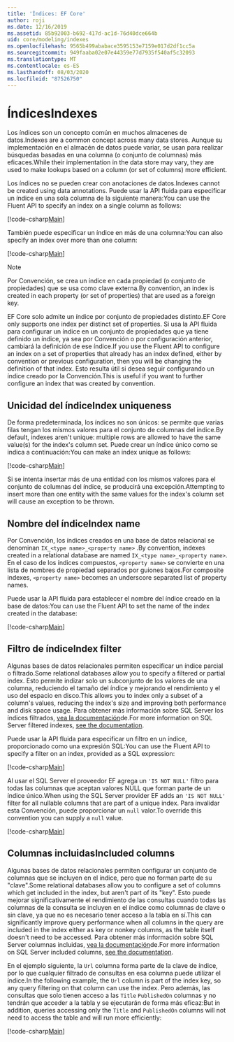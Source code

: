 ```yaml
---
title: 'Índices: EF Core'
author: roji
ms.date: 12/16/2019
ms.assetid: 85b92003-b692-417d-ac1d-76d40dce664b
uid: core/modeling/indexes
ms.openlocfilehash: 9565b499ababace3595153e7159e017d2df1cc5a
ms.sourcegitcommit: 949faaba02e07e44359e77d7935f540af5c32093
ms.translationtype: MT
ms.contentlocale: es-ES
ms.lasthandoff: 08/03/2020
ms.locfileid: "87526750"
---
```

# <a name="indexes"></a><span data-ttu-id="01a69-102">Índices</span><span class="sxs-lookup"><span data-stu-id="01a69-102">Indexes</span></span>

<span data-ttu-id="01a69-103">Los índices son un concepto común en muchos almacenes de datos.</span><span class="sxs-lookup"><span data-stu-id="01a69-103">Indexes are a common concept across many data stores.</span></span> <span data-ttu-id="01a69-104">Aunque su implementación en el almacén de datos puede variar, se usan para realizar búsquedas basadas en una columna (o conjunto de columnas) más eficaces.</span><span class="sxs-lookup"><span data-stu-id="01a69-104">While their implementation in the data store may vary, they are used to make lookups based on a column (or set of columns) more efficient.</span></span>

<span data-ttu-id="01a69-105">Los índices no se pueden crear con anotaciones de datos.</span><span class="sxs-lookup"><span data-stu-id="01a69-105">Indexes cannot be created using data annotations.</span></span> <span data-ttu-id="01a69-106">Puede usar la API fluida para especificar un índice en una sola columna de la siguiente manera:</span><span class="sxs-lookup"><span data-stu-id="01a69-106">You can use the Fluent API to specify an index on a single column as follows:</span></span>

[!code-csharp[Main](../../../samples/core/Modeling/FluentAPI/Index.cs?name=Index&highlight=4)]

<span data-ttu-id="01a69-107">También puede especificar un índice en más de una columna:</span><span class="sxs-lookup"><span data-stu-id="01a69-107">You can also specify an index over more than one column:</span></span>

[!code-csharp[Main](../../../samples/core/Modeling/FluentAPI/IndexComposite.cs?name=Composite&highlight=4)]

> [!NOTE]
> <span data-ttu-id="01a69-108">Por Convención, se crea un índice en cada propiedad (o conjunto de propiedades) que se usa como clave externa.</span><span class="sxs-lookup"><span data-stu-id="01a69-108">By convention, an index is created in each property (or set of properties) that are used as a foreign key.</span></span>
>
> <span data-ttu-id="01a69-109">EF Core solo admite un índice por conjunto de propiedades distinto.</span><span class="sxs-lookup"><span data-stu-id="01a69-109">EF Core only supports one index per distinct set of properties.</span></span> <span data-ttu-id="01a69-110">Si usa la API fluida para configurar un índice en un conjunto de propiedades que ya tiene definido un índice, ya sea por Convención o por configuración anterior, cambiará la definición de ese índice.</span><span class="sxs-lookup"><span data-stu-id="01a69-110">If you use the Fluent API to configure an index on a set of properties that already has an index defined, either by convention or previous configuration, then you will be changing the definition of that index.</span></span> <span data-ttu-id="01a69-111">Esto resulta útil si desea seguir configurando un índice creado por la Convención.</span><span class="sxs-lookup"><span data-stu-id="01a69-111">This is useful if you want to further configure an index that was created by convention.</span></span>

## <a name="index-uniqueness"></a><span data-ttu-id="01a69-112">Unicidad del índice</span><span class="sxs-lookup"><span data-stu-id="01a69-112">Index uniqueness</span></span>

<span data-ttu-id="01a69-113">De forma predeterminada, los índices no son únicos: se permite que varias filas tengan los mismos valores para el conjunto de columnas del índice.</span><span class="sxs-lookup"><span data-stu-id="01a69-113">By default, indexes aren't unique: multiple rows are allowed to have the same value(s) for the index's column set.</span></span> <span data-ttu-id="01a69-114">Puede crear un índice único como se indica a continuación:</span><span class="sxs-lookup"><span data-stu-id="01a69-114">You can make an index unique as follows:</span></span>

[!code-csharp[Main](../../../samples/core/Modeling/FluentAPI/IndexUnique.cs?name=IndexUnique&highlight=5)]

<span data-ttu-id="01a69-115">Si se intenta insertar más de una entidad con los mismos valores para el conjunto de columnas del índice, se producirá una excepción.</span><span class="sxs-lookup"><span data-stu-id="01a69-115">Attempting to insert more than one entity with the same values for the index's column set will cause an exception to be thrown.</span></span>

## <a name="index-name"></a><span data-ttu-id="01a69-116">Nombre del índice</span><span class="sxs-lookup"><span data-stu-id="01a69-116">Index name</span></span>

<span data-ttu-id="01a69-117">Por Convención, los índices creados en una base de datos relacional se denominan `IX_<type name>_<property name>` .</span><span class="sxs-lookup"><span data-stu-id="01a69-117">By convention, indexes created in a relational database are named `IX_<type name>_<property name>`.</span></span> <span data-ttu-id="01a69-118">En el caso de los índices compuestos, `<property name>` se convierte en una lista de nombres de propiedad separados por guiones bajos.</span><span class="sxs-lookup"><span data-stu-id="01a69-118">For composite indexes, `<property name>` becomes an underscore separated list of property names.</span></span>

<span data-ttu-id="01a69-119">Puede usar la API fluida para establecer el nombre del índice creado en la base de datos:</span><span class="sxs-lookup"><span data-stu-id="01a69-119">You can use the Fluent API to set the name of the index created in the database:</span></span>

[!code-csharp[Main](../../../samples/core/Modeling/FluentAPI/IndexName.cs?name=IndexName&highlight=5)]

## <a name="index-filter"></a><span data-ttu-id="01a69-120">Filtro de índice</span><span class="sxs-lookup"><span data-stu-id="01a69-120">Index filter</span></span>

<span data-ttu-id="01a69-121">Algunas bases de datos relacionales permiten especificar un índice parcial o filtrado.</span><span class="sxs-lookup"><span data-stu-id="01a69-121">Some relational databases allow you to specify a filtered or partial index.</span></span> <span data-ttu-id="01a69-122">Esto permite indizar solo un subconjunto de los valores de una columna, reduciendo el tamaño del índice y mejorando el rendimiento y el uso del espacio en disco.</span><span class="sxs-lookup"><span data-stu-id="01a69-122">This allows you to index only a subset of a column's values, reducing the index's size and improving both performance and disk space usage.</span></span> <span data-ttu-id="01a69-123">Para obtener más información sobre SQL Server los índices filtrados, [vea la documentación](/sql/relational-databases/indexes/create-filtered-indexes)de.</span><span class="sxs-lookup"><span data-stu-id="01a69-123">For more information on SQL Server filtered indexes, [see the documentation](/sql/relational-databases/indexes/create-filtered-indexes).</span></span>

<span data-ttu-id="01a69-124">Puede usar la API fluida para especificar un filtro en un índice, proporcionado como una expresión SQL:</span><span class="sxs-lookup"><span data-stu-id="01a69-124">You can use the Fluent API to specify a filter on an index, provided as a SQL expression:</span></span>

[!code-csharp[Main](../../../samples/core/Modeling/FluentAPI/IndexFilter.cs?name=IndexFilter&highlight=5)]

<span data-ttu-id="01a69-125">Al usar el SQL Server el proveedor EF agrega un `'IS NOT NULL'` filtro para todas las columnas que aceptan valores NULL que forman parte de un índice único.</span><span class="sxs-lookup"><span data-stu-id="01a69-125">When using the SQL Server provider EF adds an `'IS NOT NULL'` filter for all nullable columns that are part of a unique index.</span></span> <span data-ttu-id="01a69-126">Para invalidar esta Convención, puede proporcionar un `null` valor.</span><span class="sxs-lookup"><span data-stu-id="01a69-126">To override this convention you can supply a `null` value.</span></span>

[!code-csharp[Main](../../../samples/core/Modeling/FluentAPI/IndexNoFilter.cs?name=IndexNoFilter&highlight=6)]

## <a name="included-columns"></a><span data-ttu-id="01a69-127">Columnas incluidas</span><span class="sxs-lookup"><span data-stu-id="01a69-127">Included columns</span></span>

<span data-ttu-id="01a69-128">Algunas bases de datos relacionales permiten configurar un conjunto de columnas que se incluyen en el índice, pero que no forman parte de su "clave".</span><span class="sxs-lookup"><span data-stu-id="01a69-128">Some relational databases allow you to configure a set of columns which get included in the index, but aren't part of its "key".</span></span> <span data-ttu-id="01a69-129">Esto puede mejorar significativamente el rendimiento de las consultas cuando todas las columnas de la consulta se incluyen en el índice como columnas de clave o sin clave, ya que no es necesario tener acceso a la tabla en sí.</span><span class="sxs-lookup"><span data-stu-id="01a69-129">This can significantly improve query performance when all columns in the query are included in the index either as key or nonkey columns, as the table itself doesn't need to be accessed.</span></span> <span data-ttu-id="01a69-130">Para obtener más información sobre SQL Server columnas incluidas, [vea la documentación](/sql/relational-databases/indexes/create-indexes-with-included-columns)de.</span><span class="sxs-lookup"><span data-stu-id="01a69-130">For more information on SQL Server included columns, [see the documentation](/sql/relational-databases/indexes/create-indexes-with-included-columns).</span></span>

<span data-ttu-id="01a69-131">En el ejemplo siguiente, la `Url` columna forma parte de la clave de índice, por lo que cualquier filtrado de consultas en esa columna puede utilizar el índice.</span><span class="sxs-lookup"><span data-stu-id="01a69-131">In the following example, the `Url` column is part of the index key, so any query filtering on that column can use the index.</span></span> <span data-ttu-id="01a69-132">Pero además, las consultas que solo tienen acceso a las `Title` `PublishedOn` columnas y no tendrán que acceder a la tabla y se ejecutarán de forma más eficaz:</span><span class="sxs-lookup"><span data-stu-id="01a69-132">But in addition, queries accessing only the `Title` and `PublishedOn` columns will not need to access the table and will run more efficiently:</span></span>

[!code-csharp[Main](../../../samples/core/Modeling/FluentAPI/IndexInclude.cs?name=IndexInclude&highlight=5-9)]
